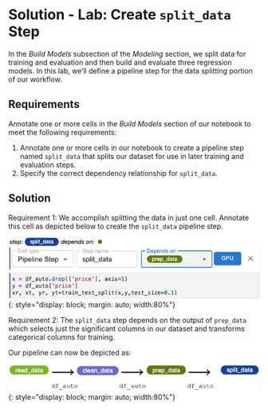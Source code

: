 # Solution - Lab: Create `split_data` Step

In the *Build Models* subsection of the *Modeling* section, we split data for
training and evaluation and then build and evaluate three regression models.
In this lab, we’ll define a pipeline step for the data splitting portion of our
workflow.

## Requirements 

Annotate one or more cells in the *Build Models* section of our notebook to
meet the following requirements:

1. Annotate one or more cells in our notebook to create a pipeline step named
   `split_data` that splits our dataset for use in later training and
   evaluation steps.
2. Specify the correct dependency relationship for `split_data`.

## Solution

Requirement 1: We accomplish splitting the data in just one cell. Annotate this
cell as depicted below to create the `split_data` pipeline step.

![split_data done](images/split_data-done.png)
{: style="display: block; margin: auto; width:80%"}

Requirement 2: The `split_data` step depends on the output of `prep_data` which
selects just the significant columns in our dataset and transforms categorical
columns for training.

Our pipeline can now be depicted as:

![pipeline with split_data](images/pipeline-split_data.png)
{: style="display: block; margin: auto; width:80%"}

